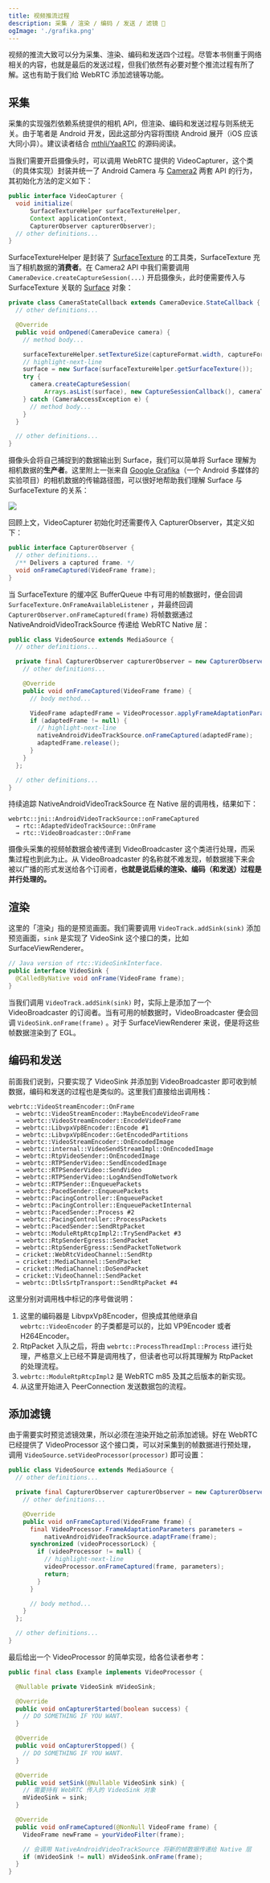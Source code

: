 ```yaml
---
title: 视频推流过程
description: 采集 / 渲染 / 编码 / 发送 / 滤镜 🎥
ogImage: './grafika.png'
---
```


视频的推流大致可以分为采集、渲染、编码和发送四个过程。尽管本书侧重于网络相关的内容，也就是最后的发送过程，但我们依然有必要对整个推流过程有所了解。这也有助于我们给 WebRTC 添加滤镜等功能。

## 采集

采集的实现强烈依赖系统提供的相机 API，但渲染、编码和发送过程与则系统无关。由于笔者是 Android 开发，因此这部分内容将围绕 Android 展开（iOS 应该大同小异）。建议读者结合 [mthli/YaaRTC](https://github.com/mthli/YaaRTC) 的源码阅读。

当我们需要开启摄像头时，可以调用 WebRTC 提供的 VideoCapturer，这个类（的具体实现）封装并统一了 Android Camera 与 [Camera2](https://developer.android.com/training/camera2) 两套 API 的行为，其初始化方法的定义如下：

```java:title=VideoCapturer.java
public interface VideoCapturer {
  void initialize(
      SurfaceTextureHelper surfaceTextureHelper,
      Context applicationContext,
      CapturerObserver capturerObserver);
  // other definitions...
}
```

SurfaceTextureHelper 是封装了 [SurfaceTexture](https://source.android.com/devices/graphics/arch-st?hl=zh-cn) 的工具类，SurfaceTexture 充当了相机数据的**消费者**。在 Camera2 API 中我们需要调用 `CameraDevice.createCaptureSession(...)` 开启摄像头，此时便需要传入与 SurfaceTexture 关联的 [Surface](https://source.android.com/devices/graphics/arch-sh?hl=zh-cn) 对象：

```java:title=Camera2Session.java
private class CameraStateCallback extends CameraDevice.StateCallback {
  // other definitions...

  @Override
  public void onOpened(CameraDevice camera) {
    // method body...

    surfaceTextureHelper.setTextureSize(captureFormat.width, captureFormat.height);
    // highlight-next-line
    surface = new Surface(surfaceTextureHelper.getSurfaceTexture());
    try {
      camera.createCaptureSession(
          Arrays.asList(surface), new CaptureSessionCallback(), cameraThreadHandler);
    } catch (CameraAccessException e) {
      // method body...
    }
  }

  // other definitions...
}
```

摄像头会将自己捕捉到的数据输出到 Surface，我们可以简单将 Surface 理解为相机数据的**生产者**。这里附上一张来自 [Google Grafika](https://source.android.com/devices/graphics/arch-st?hl=zh-cn#continuous_capture)（一个 Android 多媒体的实验项目）的相机数据的传输路径图，可以很好地帮助我们理解 Surface 与 SurfaceTexture 的关系：

<img src="./grafika.png" class="certer-image" />

回顾上文，VideoCapturer 初始化时还需要传入 CapturerObserver，其定义如下：

```java:title=CapturerObserver.java
public interface CapturerObserver {
  // other definitions...
  /** Delivers a captured frame. */
  void onFrameCaptured(VideoFrame frame);
}
```

当 SurfaceTexture 的缓冲区 BufferQueue 中有可用的帧数据时，便会回调 `SurfaceTexture.OnFrameAvailableListener` ，并最终回调 `CapturerObserver.onFrameCaptured(frame)` 将帧数据通过 NativeAndroidVideoTrackSource 传递给 WebRTC Native 层：

```java:title=VideoSource.java
public class VideoSource extends MediaSource {
  // other definitions...

  private final CapturerObserver capturerObserver = new CapturerObserver() {
    // other definitions...

    @Override
    public void onFrameCaptured(VideoFrame frame) {
      // body method...

      VideoFrame adaptedFrame = VideoProcessor.applyFrameAdaptationParameters(frame, parameters);
      if (adaptedFrame != null) {
        // highlight-next-line
        nativeAndroidVideoTrackSource.onFrameCaptured(adaptedFrame);
        adaptedFrame.release();
      }
    }
  };

  // other definitions...
}
```

持续追踪 NativeAndroidVideoTrackSource 在 Native 层的调用栈，结果如下：

```
webrtc::jni::AndroidVideoTrackSource::onFrameCaptured
  → rtc::AdaptedVideoTrackSource::OnFrame
  → rtc::VideoBroadcaster::OnFrame
```

摄像头采集的视频帧数据会被传递到 VideoBroadcaster 这个类进行处理，而采集过程也到此为止。从 VideoBroadcaster 的名称就不难发现，帧数据接下来会被以广播的形式发送给各个订阅者，**也就是说后续的渲染、编码（和发送）过程是并行处理的。**

## 渲染

这里的「渲染」指的是预览画面。我们需要调用 `VideoTrack.addSink(sink)` 添加预览画面，`sink` 是实现了 VideoSink 这个接口的类，比如 SurfaceViewRenderer。

```java:title=VideoSink.java
// Java version of rtc::VideoSinkInterface.
public interface VideoSink {
  @CalledByNative void onFrame(VideoFrame frame);
}
```

当我们调用 `VideoTrack.addSink(sink)` 时，实际上是添加了一个 VideoBroadcaster 的订阅者。当有可用的帧数据时，VideoBroadcaster 便会回调 `VideoSink.onFrame(frame)` 。对于 SurfaceViewRenderer 来说，便是将这些帧数据渲染到了 EGL。

## 编码和发送

前面我们说到，只要实现了 VideoSink 并添加到 VideoBroadcaster 即可收到帧数据，编码和发送的过程也是类似的。这里我们直接给出调用栈：

```
webrtc::VideoStreamEncoder::OnFrame
  → webrtc::VideoStreamEncoder::MaybeEncodeVideoFrame
  → webrtc::VideoStreamEncoder::EncodeVideoFrame
  → webrtc::LibvpxVp8Encoder::Encode #1
  → webrtc::LibvpxVp8Encoder::GetEncodedPartitions
  → webrtc::VideoStreamEncoder::OnEncodedImage
  → webrtc::internal::VideoSendStreamImpl::OnEncodedImage
  → webrtc::RtpVideoSender::OnEncodedImage
  → webrtc::RTPSenderVideo::SendEncodedImage
  → webrtc::RTPSenderVideo::SendVideo
  → webrtc::RTPSenderVideo::LogAndSendToNetwork
  → webrtc::RTPSender::EnqueuePackets
  → webrtc::PacedSender::EnqueuePackets
  → webrtc::PacingController::EnqueuePacket
  → webrtc::PacingController::EnqueuePacketInternal
  → webrtc::PacedSender::Process #2
  → webrtc::PacingController::ProcessPackets
  → webrtc::PacedSender::SendRtpPacket
  → webrtc::ModuleRtpRtcpImpl2::TrySendPacket #3
  → webrtc::RtpSenderEgress::SendPacket
  → webrtc::RtpSenderEgress::SendPacketToNetwork
  → cricket::WebRtcVideoChannel::SendRtp
  → cricket::MediaChannel::SendPacket
  → cricket::MediaChannel::DoSendPacket
  → cricket::VideoChannel::SendPacket
  → webrtc::DtlsSrtpTransport::SendRtpPacket #4
```

这里分别对调用栈中标记的序号做说明：

1. 这里的编码器是 LibvpxVp8Encoder，但换成其他继承自 `webrtc::VideoEncoder` 的子类都是可以的，比如 VP9Encoder 或者 H264Encoder。
2. RtpPacket 入队之后，将由 `webrtc::ProcessThreadImpl::Process` 进行处理，严格意义上已经不算是调用栈了，但读者也可以将其理解为 RtpPacket 的处理流程。
3. `webrtc::ModuleRtpRtcpImpl2` 是 WebRTC m85 及其之后版本的新实现。
4. 从这里开始进入 PeerConnection 发送数据包的流程。

## 添加滤镜

由于需要实时预览滤镜效果，所以必须在渲染开始之前添加滤镜。好在 WebRTC 已经提供了 VideoProcessor 这个接口类，可以对采集到的帧数据进行预处理，调用 `VideoSource.setVideoProcessor(processor)` 即可设置：

```java:title=VideoSource.java
public class VideoSource extends MediaSource {
  // other definitions...

  private final CapturerObserver capturerObserver = new CapturerObserver() {
    // other definitions...

    @Override
    public void onFrameCaptured(VideoFrame frame) {
      final VideoProcessor.FrameAdaptationParameters parameters =
          nativeAndroidVideoTrackSource.adaptFrame(frame);
      synchronized (videoProcessorLock) {
        if (videoProcessor != null) {
          // highlight-next-line
          videoProcessor.onFrameCaptured(frame, parameters);
          return;
        }
      }

      // body method...
    }
  };

  // other definitions...
}
```

最后给出一个 VideoProcessor 的简单实现，给各位读者参考：

```java
public final class Example implements VideoProcessor {

  @Nullable private VideoSink mVideoSink;

  @Override
  public void onCapturerStarted(boolean success) {
    // DO SOMETHING IF YOU WANT.
  }

  @Override
  public void onCapturerStopped() {
    // DO SOMETHING IF YOU WANT.
  }

  @Override
  public void setSink(@Nullable VideoSink sink) {
    // 需要持有 WebRTC 传入的 VideoSink 对象
    mVideoSink = sink;
  }

  @Override
  public void onFrameCaptured(@NonNull VideoFrame frame) {
    VideoFrame newFrame = yourVideoFilter(frame);

    // 会调用 NativeAndroidVideoTrackSource 将新的帧数据传递给 Native 层
    if (mVideoSink != null) mVideoSink.onFrame(frame);
  }
}
```
